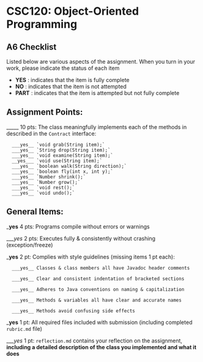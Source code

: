 # CSC120: Object-Oriented Programming
## A6 Checklist

Listed below are various aspects of the assignment.  When you turn in your work, please indicate the status of each item

- **YES** : indicates that the item is fully complete
- **NO** : indicates that the item is not attempted
- **PART** : indicates that the item is attempted but not fully complete


## Assignment Points:

_____ 10 pts: The class meaningfully implements each of the methods in described in the `Contract` interface:

      ___yes__ `void grab(String item);`
      ___yes__ `String drop(String item);`
      ___yes__ `void examine(String item);`
      __yes___ `void use(String item);`
      ___yes__ `boolean walk(String direction);`
      ___yes__ `boolean fly(int x, int y);`
      ___yes__ `Number shrink();`
      ___yes__ `Number grow();`
      ___yes__ `void rest();`
      ___yes__ `void undo();`


## General Items:

___yes__ 4 pts: Programs compile without errors or warnings

____yes_ 2 pts: Executes fully & consistently without crashing (exception/freeze)

___yes__ 2 pt: Complies with style guidelines (missing items 1 pt each):

      ___yes__ Classes & class members all have Javadoc header comments

      ___yes__ Clear and consistent indentation of bracketed sections

      ___yes__ Adheres to Java conventions on naming & capitalization

      ___yes__ Methods & variables all have clear and accurate names

      ___yes__ Methods avoid confusing side effects

___yes__ 1 pt: All required files included with submission (including completed `rubric.md` file)

____yes_ 1 pt: `reflection.md` contains your reflection on the assignment, **including a detailed description of the class you implemented and what it does**
